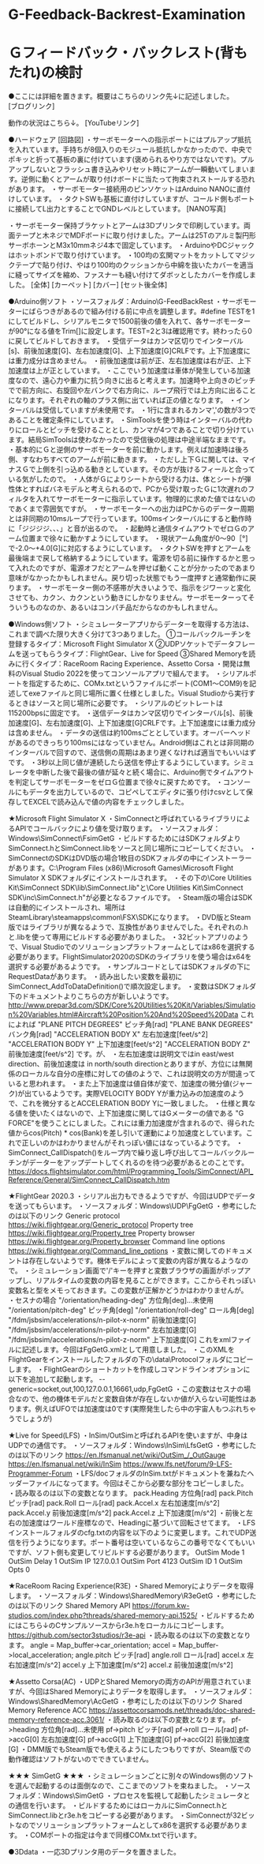 # G-Feedback-Backrest-Examination
# Ｇフィードバック・バックレスト(背もたれ)の検討

●ここには詳細を置きます。概要はこちらのリンク先↓に記述しました。  
[ブログリンク]

動作の状況はこちら↓。
[YouTubeリンク]

●ハードウェア
[回路図]
・サーボモーターへの指示ポートにはプルアップ抵抗を入れています。手持ちが8個入りのモジュール抵抗しかなかったので、中央でポキッと折って基板の裏に付けています(褒められるやり方ではないです)。プルアップしないとフラッシュ書き込みやリセット時にアームが一瞬動いてしまいます。逆側に動くとアームが取り付けボードに当たって拘束されストールする恐れがあります。
・サーボモーター接続用のピンソケットはArduino NANOに直付けしています。
・タクトSWも基板に直付けしていますが、コールド側もポートに接続してL出力とすることでGNDレベルとしています。
[NANO写真]

・サーボモーター保持ブラケットとアームは3Dプリンタで印刷しています。両面テープと木ネジでMDFボードに取り付けました。アームは25Tのアルミ製円形サーボホーンとM3x10mmネジ4本で固定しています。
・ArduinoやDCジャックはホットボンドで取り付けています。
・100均の玄関マットをカットしてマジックテープで貼り付け、やはり100均のクッションから中綿を抜いたカバーを適当に縫ってサイズを縮め、ファスナーも縫い付けてダボッとしたカバーを作成しました。
[全体]
[カーペット]
[カバー]
[セット後全体]

●Arduino側ソフト
・ソースフォルダ：Arduino\G-FeedBackRest
・サーボモーターにばらつきがあるので組み付ける前に中点を調整します。#define TESTを1にしてビルドし、シリアルモニタで1500前後の値を入れて、各サーボモーターが90°になる値をTrim[]に設定します。TEST=2と3は確認用です。終わったら0に戻してビルドしておきます。
・受信データはカンマ区切りでインターバル[s]、前後加速度[G]、左右加速度[G]、上下加速度[G]CRLFです。上下加速度には重力成分は含めません。
・前後加速度は前が正、左右加速度は右が正、上下加速度は上が正としています。
・ここでいう加速度は車体が発生している加速度なので、遠心力や重力に抗う向きに出ると考えます。加速時や上向きのピッチでで前方向に、右旋回や左バンクで右方向に、ループ飛行では上方向に出ることになります。それぞれの軸のプラス側に出ていれば正の値となります。
・インターバルは受信していますが未使用です。
・1行に含まれるカンマ','の数が3つであることを確定条件にしています。
・SimToolsを使う時はインターバルの代わりにロールとピッチを受けることとし、カンマが4つであることで切り分けています。結局SimToolsは使わなかったので受信後の処理は中途半端なままです。
・基本的にＧと逆側のサーボモーターを前に動かします。例えば加速時は後ろ側、すなわちすべてのアームが前に動きます。
・ただし上下Ｇに関しては、マイナスＧで上側を引っ込める動きとしています。その方が抜けるフィールと合っている気がしたので。
・人体がＧによりシートから受ける力は、体とシートが弾性体とすればバネモデルと考えられるので、PCから受け取ったＧに1次遅れのフィルタを入れてサーボモーターに指示しています。物理的に求めた値ではないのであくまで雰囲気ですが。
・サーボモーターへの出力はPCからのデーター周期とは非同期の10msループで行っています。100msインターバルにすると動作時に「ジジジジ、、、」と音が出るので。
・起動時と通信タイムアウトでゼロＧのアーム位置まで徐々に動かすようにしています。
・現状アーム角度が0～90［°]で-2.0～+4.0[G]に対応するようにしています。
・タクトSWを押すとアームを最後端まで戻して格納するようにしています。電源を切る前に操作するかと思って入れたのですが、電源オフだとアームを押せば動くことが分かったのであまり意味がなかったかもしれません。戻り切った状態でもう一度押すと通常動作に戻ります。
・サーボモーター側の不感帯が大きいようで、指示をジワーッと変化させても、カクン、カクンという動きにしかなりません。サーボモーターってそういうものなのか、あるいはコンパチ品だからなのかもしれません。

●Windows側ソフト
・シミュレーターアプリからデーターを取得する方法は、これまで調べた限り大きく分けて3つありました。
①コールバックルーチンを登録するタイプ：Microsoft Flight Simulator X
②UDPソケットでデータフレームを送ってもらうタイプ：FlightGear、Live for Speed
③Shared Memoryを読みに行くタイプ：RaceRoom Racing Experience、Assetto Corsa
・開発は無料のVisual Studio 2022を使ってコンソールアプリで組んでます。
・シリアルポートを指定するために、COMx.txtというファイルにポート(COM1～COM9)を記述してexeファイルと同じ場所に置く仕様としました。Visual Studioから実行するときはソースと同じ場所に必要です。
・シリアルのビットレートは115200bpsに固定です。
・送信データはカンマ区切りでインターバル[s]、前後加速度[G]、左右加速度[G]、上下加速度[G]CRLFです。上下加速度には重力成分は含めません。
・データの送信は約100msごととしています。オーバーヘッドがあるのできっちり100msにはなっていません。Android側はこれとは非同期のインターバルで回すので、送信側の周期はあまり遅くなければ適当でもいいはずです。
・3秒以上同じ値が連続したら送信を停止するようにしています。シミュレータを中断した後で最後の値が延々と続く場合に、Arduino側でタイムアウトを判定してサーボモーターをゼロＧ位置まで徐々に戻すためです。
・コンソールにもデータを出力しているので、コピペしてエディタに張り付けcsvとして保存してEXCELで読み込んで値の内容をチェックしました。

★Microsoft Flight Simulator X
・SimConnectと呼ばれているライブラリによるAPIでコールバックにより値を受け取ります。
・ソースフォルダ：Windows\SimConnect\FsimGetG
・ビルドするためにはSDKフォルダよりSimConnect.hとSimConnect.libをソースと同じ場所にコピーしてください。
・SimConnectのSDKはDVD版の場合1枚目のSDKフォルダの中にインストーラーがあります。C:\Program Files (x86)\Microsoft Games\Microsoft Flight Simulator X SDKフォルダにインストールされます。
・その下の\Core Utilities Kit\SimConnect SDK\lib\SimConnect.lib"と\Core Utilities Kit\SimConnect SDK\inc\SimConnect.h"が必要となるファイルです。
・Steam版の場合はSDKは自動的にインストールされ、場所はSteamLibrary\steamapps\common\FSX\SDKになります。
・DVD版とSteam版ではライブラリが異なるようで、互換性がありませんでした。それぞれの.hと.libを使って専用にビルドする必要がありました。
・32ビットアプリのようで、Visual Studioでのソリューションプラットフォームとしてはx86を選択する必要があります。FlightSimulator2020のSDKのライブラリを使う場合はx64を選択する必要があるようです。
・サンプルコードとしてはSDKフォルダの下にRequestDataがあります。
・読み出したい変数を最初にSimConnect_AddToDataDefinition()で順次設定します。
・変数はSDKフォルダ下のドキュメントよりこちらの方が新しいようです。
http://www.prepar3d.com/SDK/Core%20Utilities%20Kit/Variables/Simulation%20Variables.html#Aircraft%20Position%20And%20Speed%20Data
これによれば
"PLANE PITCH DEGREES"   ピッチ角[rad]
"PLANE BANK DEGREES"    バンク角[rad]
"ACCELERATION BODY X"   左右加速度[feet/s^2]
"ACCELERATION BODY Y"   上下加速度[feet/s^2]
"ACCELERATION BODY Z"   前後加速度[feet/s^2]
です。が、
・左右加速度は説明文ではin east/west direction、前後加速度は in north/south directionとありますが、方位には無関係のローカルな自分の座標に対しての値のようで、これは説明文の方が間違っていると思われます。
・また上下加速度は値自体が変で、加速度の微分値(ジャーク)が出ているようです。実際VELOCITY BODY Yが重力込みの加速度のようで、これを微分するとACCELERATION BODY Yに一致しました。
・仕様と異なる値を使いたくはないので、上下加速度に関してはGメーターの値である
"G FORCE"を使うことにしました。これには重力加速度が含まれるので、得られた値からcos(Pitch) * cos(Bank)を差し引いて運動により加速度としています。これで正しいのかはわかりませんがそれっぽい値にはなっているようです。
・SimConnect_CallDispatch()をループ内で繰り返し呼び出してコールバックルーチンがデーターをアップデートしてくれるのを待つ必要があるとのことです。
https://docs.flightsimulator.com/html/Programming_Tools/SimConnect/API_Reference/General/SimConnect_CallDispatch.htm

★FlightGear 2020.3
・シリアル出力もできるようですが、今回はUDPでデータを送ってもらいます。
・ソースフォルダ：Windows\UDP\FgGetG
・参考にしたのは以下のリンク
Generic protocol
https://wiki.flightgear.org/Generic_protocol
Property tree
https://wiki.flightgear.org/Property_tree
Property browser
https://wiki.flightgear.org/Property_browser
Command line options
https://wiki.flightgear.org/Command_line_options
・変数に関してのドキュメントは存在しないようです。機体モデルによって変数の内容が異なるようなので。
・シミュレーション画面で'/'キーを押すと変数ブラウザの画面がポップアップし、リアルタイムの変数の内容を見ることができます。ここからそれっぽい変数名と型をメモっておきます。この変数が正解かどうかはわかりませんが。
・セスナの場合
"/orientation/heading-deg"                  方位角[deg]...未使用
"/orientation/pitch-deg"                    ピッチ角[deg]
"/orientation/roll-deg"                     ロール角[deg]
"/fdm/jsbsim/accelerations/n-pilot-x-norm"  前後加速度[G]
"/fdm/jsbsim/accelerations/n-pilot-y-norm"  左右加速度[G]
"/fdm/jsbsim/accelerations/n-pilot-z-norm"  上下加速度[G]
これをxmlファイルに記述します。今回はFgGetG.xmlとして用意しました。
・このXMLをFlightGearをインストールしたフォルダの下の\data\Protocolフォルダにコピーします。
・FlightGearのショートカットを作成しコマンドラインオプションに以下を追加して起動します。
--generic=socket,out,100,127.0.0.1,16661,udp,FgGetG
・この変数はセスナの場合なので、他の機体モデルだと変数自体が存在しないか値が入らない可能性はあります。例えばUFOでは加速度は0です(実際発生したら中の宇宙人もつぶれちゃうでしょうが)

★Live for Speed(LFS)
・InSim/OutSimと呼ばれるAPIを使いますが、中身はUDPでの通信です。
・ソースフォルダ：Windows\InSim\LfsGetG
・参考にしたのは以下のリンク
https://en.lfsmanual.net/wiki/OutSim_/_OutGauge
https://en.lfsmanual.net/wiki/InSim
https://www.lfs.net/forum/9-LFS-Programmer-Forum
・LFS/docフォルダのInSim.txtがドキュメントを兼ねたヘッダーファイルになってます。今回はそこから必要な部分をコピーしました。
・読み取るのは以下の変数となります。
pack.Heading        方位角[rad]
pack.Pitch          ピッチ[rad]
pack.Roll           ロール[rad]
pack.Accel.x        左右加速度[m/s^2]
pack.Accel.y        前後加速度[m/s^2]
pack.Accel.z        上下加速度[m/s^2]
・前後と左右の加速度はワールド座標なので、Headingに基づいて回転させてます。
・LFSインストールフォルダのcfg.txtの内容を以下のように変更します。これでUDP送信を行うようになります。ポート番号は空いているならこの番号でなくてもいいですが、ソフト側も変更してリビルドする必要があります。
    OutSim Mode 1
    OutSim Delay 1
    OutSim IP 127.0.0.1
    OutSim Port 4123
    OutSim ID 1
    OutSim Opts 0

★RaceRoom Racing Experience(R3E)
・Shared Memoryによりデータを取得します。
・ソースフォルダ：Windows\SharedMemory\R3eGetG
・参考にしたのは以下のリンク
Shared Memory API
https://forum.kw-studios.com/index.php?threads/shared-memory-api.1525/
・ビルドするためにはこちら↓のCサンプルソースからr3e.hをローカルにコピーします。
https://github.com/sector3studios/r3e-api
・読み取るのは以下の変数となります。
angle = Map_buffer->car_orientation;
accel = Map_buffer->local_acceleration;
angle.pitch     ピッチ[rad]
angle.roll      ロール[rad]
accel.x         左右加速度[m/s^2]
accel.y         上下加速度[m/s^2]
accel.z         前後加速度[m/s^2]

★Assetto Corsa(AC)
・UDPとShared Memoryの両方のAPIが用意されていますが、今回はShared Memoryによりデータを取得します。
・ソースフォルダ：Windows\SharedMemory\AcGetG
・参考にしたのは以下のリンク
Shared Memory Reference ACC
https://assettocorsamods.net/threads/doc-shared-memory-reference-acc.3061/
・読み取るのは以下の変数となります。
pf->heading     方位角[rad]...未使用
pf->pitch       ピッチ[rad]
pf->roll        ロール[rad]
pf->accG[0]     左右加速度[G]
pf->accG[1]     上下加速度[G]
pf->accG[2]     前後加速度[G]
・DMM版でもSteam版でも使えるようにしたつもりですが、Steam版での動作確認はソフトがないのでできていません。

★★★ SimGetG ★★★
・シミュレーションごとに別々のWindows側のソフトを選んで起動するのは面倒なので、ここまでのソフトを束ねました。
・ソースフォルダ：Windows\SimGetG
・プロセスを監視して起動したシミュレータとの通信を行います。
・ビルドするためにはローカルにSimConnect.hとSimConnect.libとr3e.hをコピーする必要があります。
・SimConnectが32ビットなのでソリューションプラットフォームとしてx86を選択する必要があります。
・COMポートの指定は今まで同様COMx.txtで行います。

●3Ddata
・一応3Dプリンタ用のデータを置きました。

